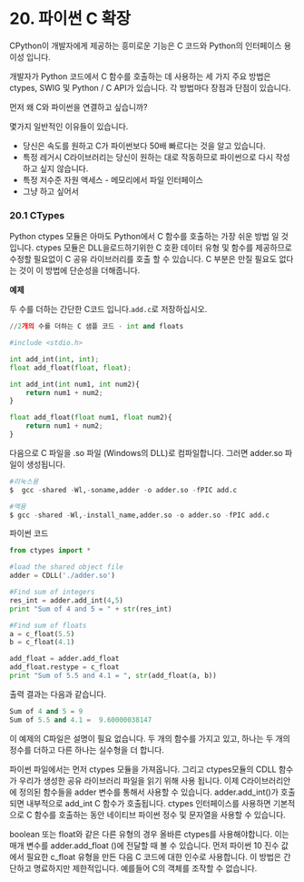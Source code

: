 # 20. 파이썬 C 확장

CPython이  개발자에게 제공하는 흥미로운 기능은 C 코드와 Python의 인터페이스 용이성 입니다.

개발자가 Python 코드에서 C 함수를 호출하는 데 사용하는 세 가지 주요 방법은  ctypes, SWIG 및 Python / C API가 있습니다. 각 방법마다 장점과 단점이 있습니다.

먼저 왜 C와 파이썬을 연결하고 싶습니까?

몇가지 일반적인 이유들이 있습니다.

* 당신은 속도를 원하고 C가 파이썬보다 50배 빠르다는 것을 알고 있습니다.
* 특정 레거시 C라이브러리는 당신이 원하는 대로 작동하므로 파이썬으로 다시 작성하고 싶지 않습니다.
* 특정 저수준 자원 액세스 - 메모리에서 파일 인터페이스
* 그냥 하고 싶어서

### 20.1 CTypes

Python ctypes 모듈은 아마도 Python에서 C 함수를 호출하는 가장 쉬운 방법 일 것입니다. ctypes 모듈은 DLL을로드하기위한 C 호환 데이터 유형 및 함수를 제공하므로 수정할 필요없이 C 공유 라이브러리를 호출 할 수 있습니다. C 부분은 만질 필요도 없다는 것이 이 방법에 단순성을 더해줍니다.

**예제**

두 수를 더하는 간단한 C코드 입니다.`add.c`로 저장하십시오.

```python
//2개의 수를 더하는 C 샘플 코드 - int and floats

#include <stdio.h>

int add_int(int, int);
float add_float(float, float);

int add_int(int num1, int num2){
    return num1 + num2;
}

float add_float(float num1, float num2){
    return num1 + num2;
}
```

다음으로 C 파일을 .so 파일 \(Windows의 DLL\)로 컴파일합니다. 그러면 adder.so 파일이 생성됩니다.

```python
#리눅스용
$  gcc -shared -Wl,-soname,adder -o adder.so -fPIC add.c

#맥용
$ gcc -shared -Wl,-install_name,adder.so -o adder.so -fPIC add.c
```

파이썬 코드

```python
from ctypes import *

#load the shared object file
adder = CDLL('./adder.so')

#Find sum of integers
res_int = adder.add_int(4,5)
print "Sum of 4 and 5 = " + str(res_int)

#Find sum of floats
a = c_float(5.5)
b = c_float(4.1)

add_float = adder.add_float
add_float.restype = c_float
print "Sum of 5.5 and 4.1 = ", str(add_float(a, b))
```

출력 결과는 다음과 같습니다.

```python
Sum of 4 and 5 = 9
Sum of 5.5 and 4.1 =  9.60000038147
```

이 예제의 C파일은 설명이 필요 없습니다. 두 개의 함수를 가지고 있고, 하나는 두 개의 정수를 더하고 다른 하나는 실수형을 더 합니다.

파이썬 파일에서는 먼저 ctypes 모듈을 가져옵니다. 그리고 ctypes모듈의 CDLL 함수가 우리가 생성한 공유 라이브러리 파일을 읽기 위해 사용 됩니다. 이제 C라이브러리안에 정의된 함수들을 adder 변수를 통해서 사용할 수 있습니다. adder.add\_int\(\)가 호출 되면 내부적으로 add\_int C 함수가 호출됩니다. ctypes 인터페이스를 사용하면 기본적으로 C 함수를 호출하는 동안 네이티브 파이썬 정수 및 문자열을 사용할 수 있습니다.

boolean 또는 float와 같은 다른 유형의 경우 올바른 ctypes를 사용해야합니다. 이는 매개 변수를 adder.add\_float \(\)에 전달할 때 볼 수 있습니다. 먼저 파이썬 10 진수 값에서 필요한 c\_float 유형을 만든 다음 C 코드에 대한 인수로 사용합니다. 이 방법은 간단하고 명료하지만 제한적입니다. 예를들어 C의 객체를 조작할 수 없습니다.



